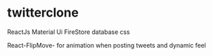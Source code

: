 # twitterclone

ReactJs
Material Ui
FireStore database
css

React-FlipMove- for animation when posting tweets and dynamic feel
